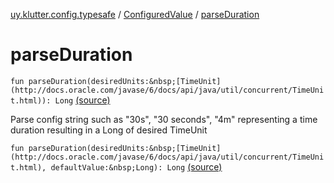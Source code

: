[uy.klutter.config.typesafe](../index.md) / [ConfiguredValue](index.md) / [parseDuration](.)


# parseDuration

`fun parseDuration(desiredUnits:&nbsp;[TimeUnit](http://docs.oracle.com/javase/6/docs/api/java/util/concurrent/TimeUnit.html)): Long` [(source)](https://github.com/kohesive/klutter/blob/master/config-typesafe-jdk6/src/main/kotlin/uy/klutter/config/typesafe/TypesafeConfig_Ext.kt#L78)

Parse config string such as "30s", "30 seconds", "4m" representing a time duration resulting in a Long of desired TimeUnit



`fun parseDuration(desiredUnits:&nbsp;[TimeUnit](http://docs.oracle.com/javase/6/docs/api/java/util/concurrent/TimeUnit.html), defaultValue:&nbsp;Long): Long` [(source)](https://github.com/kohesive/klutter/blob/master/config-typesafe-jdk6/src/main/kotlin/uy/klutter/config/typesafe/TypesafeConfig_Ext.kt#L79)


